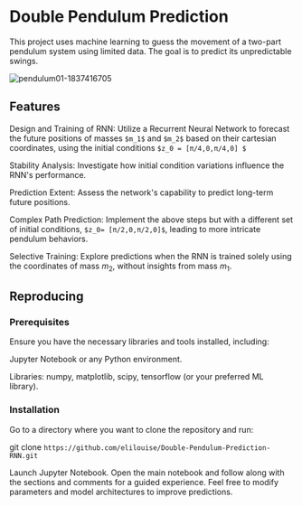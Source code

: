 # Double Pendulum Prediction

This project uses machine learning to guess the movement of a two-part pendulum system using limited data. The goal is to predict its unpredictable swings.

![pendulum01-1837416705](https://github.com/elilouise/Double-Pendulum/assets/53550369/2c137b3b-1945-445d-b17e-facc51e89c6b)

## Features

Design and Training of RNN: Utilize a Recurrent Neural Network to forecast the future positions of masses 
`$m_1$` and `$m_2$` based on their cartesian coordinates, using the initial conditions 
`$z_0 = [π/4,0,π/4,0] $`

Stability Analysis: Investigate how initial condition variations influence the RNN's performance.

Prediction Extent: Assess the network's capability to predict long-term future positions.

Complex Path Prediction: Implement the above steps but with a different set of initial conditions, 
`$z_0= [π/2,0,π/2,0]$`, leading to more intricate pendulum behaviors.

Selective Training: Explore predictions when the RNN is trained solely using the coordinates of mass 
$m_2$, without insights from mass $m_1$.

## Reproducing

### Prerequisites

Ensure you have the necessary libraries and tools installed, including:

Jupyter Notebook or any Python environment.

Libraries: numpy, matplotlib, scipy, tensorflow (or your preferred ML library).

### Installation

Go to a directory where you want to clone the repository and run:

git clone `https://github.com/elilouise/Double-Pendulum-Prediction-RNN.git`

Launch Jupyter Notebook. Open the main notebook and follow along with the sections and comments for a guided experience. Feel free to modify parameters and model architectures to improve predictions.
